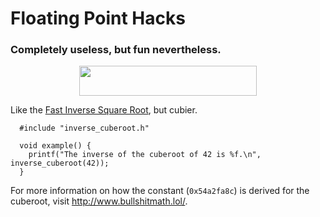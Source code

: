 # Floating Point Hacks

### Completely useless, but fun nevertheless.

<p align="center"><img src="https://rawgit.com/leegao/fast-inverse-cube-root/master/svgs/8cb2c10c30636b2b08c60e5e7e17c1ed.svg" valign=0px width=283.938pt height=47.6424pt/></p>

Like the [Fast Inverse Square Root](https://en.wikipedia.org/wiki/Fast_inverse_square_root),
but cubier.

```
  #include "inverse_cuberoot.h"
  
  void example() {
    printf("The inverse of the cuberoot of 42 is %f.\n", inverse_cuberoot(42));
  }
```

For more information on how the constant (`0x54a2fa8c`) is derived for
the cuberoot, visit http://www.bullshitmath.lol/.